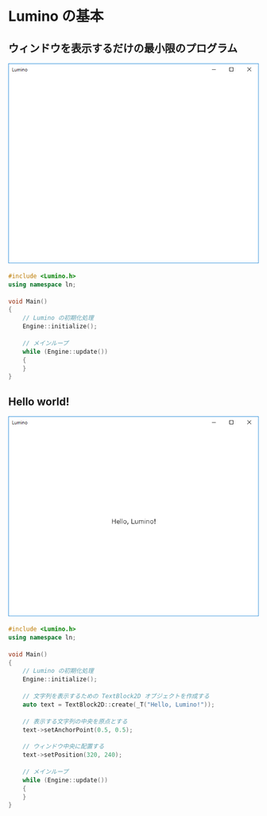 Lumino の基本
====================

ウィンドウを表示するだけの最小限のプログラム
--------------------
![](img/Lumino_Basic_1.png)

```cpp
#include <Lumino.h>
using namespace ln;

void Main()
{
	// Lumino の初期化処理
	Engine::initialize();

	// メインループ
	while (Engine::update())
	{
	}
}
```

Hello world!
--------------------
![](img/Lumino_Basic_2.png)

```cpp
#include <Lumino.h>
using namespace ln;

void Main()
{
	// Lumino の初期化処理
	Engine::initialize();

	// 文字列を表示するための TextBlock2D オブジェクトを作成する
	auto text = TextBlock2D::create(_T("Hello, Lumino!"));

	// 表示する文字列の中央を原点とする
	text->setAnchorPoint(0.5, 0.5);

	// ウィンドウ中央に配置する
	text->setPosition(320, 240);

	// メインループ
	while (Engine::update())
	{
	}
}
```
